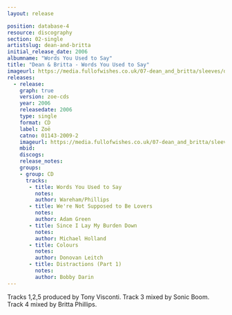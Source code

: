 ```yaml
---
layout: release

position: database-4
resource: discography
section: 02-single
artistslug: dean-and-britta
initial_release_date: 2006
albumname: "Words You Used to Say"
title: "Dean & Britta - Words You Used to Say"
imageurl: https://media.fullofwishes.co.uk/07-dean_and_britta/sleeves/dab_words.jpg
releases:
  - release:
    graph: true
    version: zoe-cds
    year: 2006
    releasedate: 2006
    type: single
    format: CD
    label: Zoë
    catno: 01143-2009-2
    imageurl: https://media.fullofwishes.co.uk/07-dean_and_britta/sleeves/dab_words.jpg
    mbid:
    discogs:
    release_notes:
    groups:
    - group: CD
      tracks:
       - title: Words You Used to Say
         notes:
         author: Wareham/Phillips
       - title: We're Not Supposed to Be Lovers
         notes:
         author: Adam Green
       - title: Since I Lay My Burden Down
         notes:
         author: Michael Holland
       - title: Colours
         notes:
         author: Donovan Leitch
       - title: Distractions (Part 1)
         notes:
         author: Bobby Darin
---
```

Tracks 1,2,5 produced by Tony Visconti.
Track 3 mixed by Sonic Boom.
Track 4 mixed by Britta Phillips.

